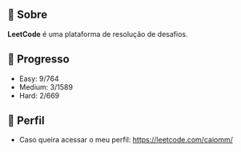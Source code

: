 ## 📌 Sobre

**LeetCode** é uma plataforma de resolução de desafios.

## 🚀 Progresso

- Easy: 9/764
- Medium: 3/1589
- Hard: 2/669

## 🙂 Perfil

- Caso queira acessar o meu perfil: <https://leetcode.com/caiomm/>
